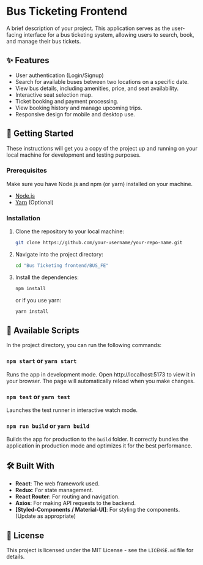 # Bus Ticketing Frontend

A brief description of your project. This application serves as the user-facing interface for a bus ticketing system, allowing users to search, book, and manage their bus tickets.

## ✨ Features

-   User authentication (Login/Signup)
-   Search for available buses between two locations on a specific date.
-   View bus details, including amenities, price, and seat availability.
-   Interactive seat selection map.
-   Ticket booking and payment processing.
-   View booking history and manage upcoming trips.
-   Responsive design for mobile and desktop use.

## 🚀 Getting Started

These instructions will get you a copy of the project up and running on your local machine for development and testing purposes.

### Prerequisites

Make sure you have Node.js and npm (or yarn) installed on your machine.

*   [Node.js](https://nodejs.org/)
*   [Yarn](https://yarnpkg.com/) (Optional)

### Installation

1.  Clone the repository to your local machine:
    ```sh
    git clone https://github.com/your-username/your-repo-name.git
    ```

2.  Navigate into the project directory:
    ```sh
    cd "Bus Ticketing frontend/BUS_FE"
    ```

3.  Install the dependencies:
    ```sh
    npm install
    ```
    or if you use yarn:
    ```sh
    yarn install
    ```

## 📜 Available Scripts

In the project directory, you can run the following commands:

### `npm start` or `yarn start`

Runs the app in development mode. Open http://localhost:5173 to view it in your browser. The page will automatically reload when you make changes.

### `npm test` or `yarn test`

Launches the test runner in interactive watch mode.

### `npm run build` or `yarn build`

Builds the app for production to the `build` folder. It correctly bundles the application in production mode and optimizes it for the best performance.

## 🛠️ Built With

*   **React**: The web framework used.
*   **Redux**: For state management.
*   **React Router**: For routing and navigation.
*   **Axios**: For making API requests to the backend.
*   **[Styled-Components / Material-UI]**: For styling the components. (Update as appropriate)

## 📄 License

This project is licensed under the MIT License - see the `LICENSE.md` file for details.

